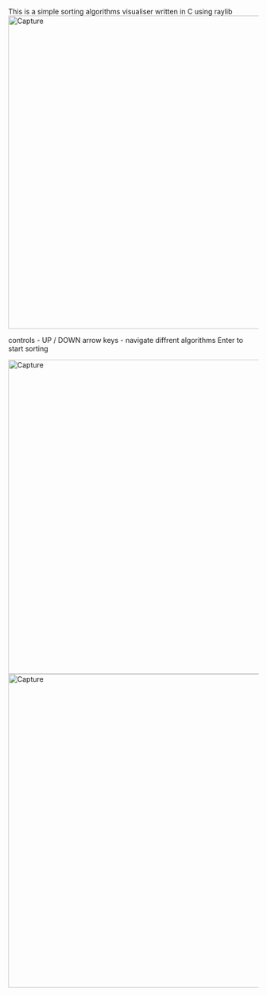 This is a simple sorting algorithms visualiser written in C using raylib 
<img width="630" alt="Capture" src="https://github.com/user-attachments/assets/0cb925b7-0c23-4efb-bfd6-23730fd99744">


controls - 
UP / DOWN arrow keys - navigate diffrent algorithms
Enter to start sorting

<img width="632" alt="Capture" src="https://github.com/user-attachments/assets/59220659-cf2d-490f-aad9-99dace4ab83e">


<img width="631" alt="Capture" src="https://github.com/user-attachments/assets/089ad728-e982-4844-b9bf-b2986f20d108">
